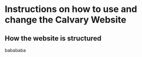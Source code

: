 # Instructions on how to use and change the Calvary Website
## How the website is structured
babababa
